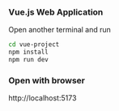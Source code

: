 ### Vue.js Web Application
Open another terminal and run

```sh
cd vue-project
npm install
npm run dev
```

### Open with browser
http://localhost:5173